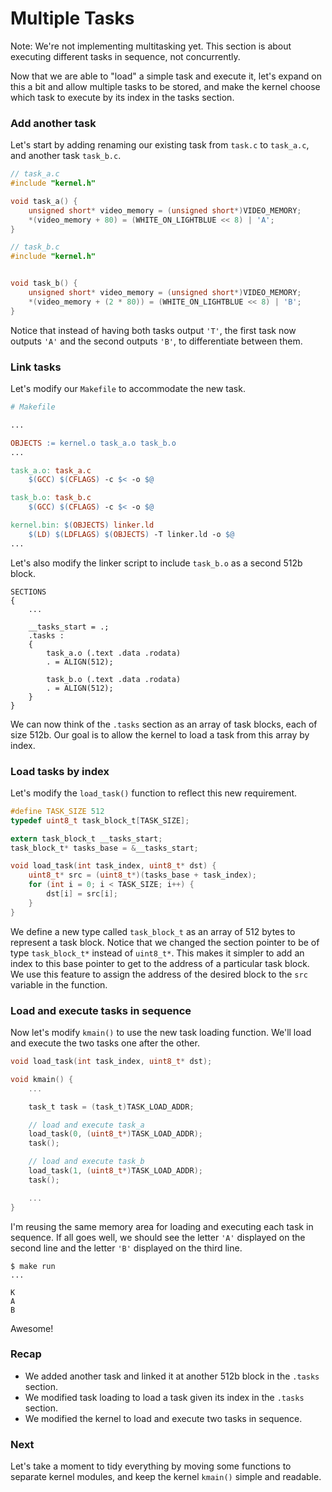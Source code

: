 # Multiple Tasks

Note: We're not implementing multitasking yet. This section is about executing different tasks in sequence, not concurrently.

Now that we are able to "load" a simple task and execute it, let's expand on this a bit and allow multiple tasks to be stored, and make the kernel choose which task to execute by its index in the tasks section.

### Add another task

Let's start by adding renaming our existing task from `task.c` to `task_a.c`, and another task `task_b.c`.

```c
// task_a.c
#include "kernel.h"

void task_a() {
    unsigned short* video_memory = (unsigned short*)VIDEO_MEMORY;
    *(video_memory + 80) = (WHITE_ON_LIGHTBLUE << 8) | 'A';
}
```

```c
// task_b.c
#include "kernel.h"


void task_b() {
    unsigned short* video_memory = (unsigned short*)VIDEO_MEMORY;
    *(video_memory + (2 * 80)) = (WHITE_ON_LIGHTBLUE << 8) | 'B';
}
```

Notice that instead of having both tasks output `'T'`, the first task now outputs `'A'` and the second outputs `'B'`, to differentiate between them.

### Link tasks

Let's modify our `Makefile` to accommodate the new task.

```makefile
# Makefile

...

OBJECTS := kernel.o task_a.o task_b.o
...

task_a.o: task_a.c
	$(GCC) $(CFLAGS) -c $< -o $@

task_b.o: task_b.c
	$(GCC) $(CFLAGS) -c $< -o $@

kernel.bin: $(OBJECTS) linker.ld
	$(LD) $(LDFLAGS) $(OBJECTS) -T linker.ld -o $@
...
```

Let's also modify the linker script to include `task_b.o` as a second 512b block.

```
SECTIONS
{
    ...

    __tasks_start = .;
    .tasks :
    {
        task_a.o (.text .data .rodata)
        . = ALIGN(512);

        task_b.o (.text .data .rodata)
        . = ALIGN(512);
    }
}
```

We can now think of the `.tasks` section as an array of task blocks, each of size 512b. Our goal is to allow the kernel to load a task from this array by index.

### Load tasks by index

Let's modify the `load_task()` function to reflect this new requirement.

```c
#define TASK_SIZE 512
typedef uint8_t task_block_t[TASK_SIZE];

extern task_block_t __tasks_start;
task_block_t* tasks_base = &__tasks_start;

void load_task(int task_index, uint8_t* dst) {
    uint8_t* src = (uint8_t*)(tasks_base + task_index);
    for (int i = 0; i < TASK_SIZE; i++) {
        dst[i] = src[i];
    }
}
```

We define a new type called `task_block_t` as an array of 512 bytes to represent a task block. Notice that we changed the section pointer to be of type `task_block_t*` instead of `uint8_t*`. This makes it simpler to add an index to this base pointer to get to the address of a particular task block. We use this feature to assign the address of the desired block to the `src` variable in the function.

### Load and execute tasks in sequence

Now let's modify `kmain()` to use the new task loading function. We'll load and execute the two tasks one after the other.

```c
void load_task(int task_index, uint8_t* dst);

void kmain() {
    ...

    task_t task = (task_t)TASK_LOAD_ADDR;

    // load and execute task_a
    load_task(0, (uint8_t*)TASK_LOAD_ADDR);
    task();

    // load and execute task_b
    load_task(1, (uint8_t*)TASK_LOAD_ADDR);
    task();

    ...
}
```

I'm reusing the same memory area for loading and executing each task in sequence. If all goes well, we should see the letter `'A'` displayed on the second line and the letter `'B'` displayed on the third line.

```
$ make run
...
```
```
K
A
B
```

Awesome!

### Recap

* We added another task and linked it at another 512b block in the `.tasks` section.
* We modified task loading to load a task given its index in the `.tasks` section.
* We modified the kernel to load and execute two tasks in sequence.

### Next

Let's take a moment to tidy everything by moving some functions to separate kernel modules, and keep the kernel `kmain()` simple and readable.
